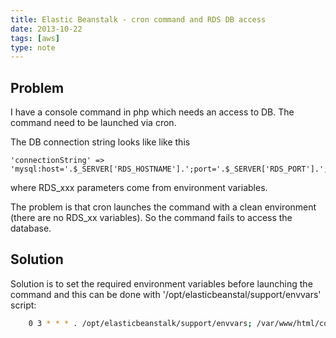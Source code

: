 ```yaml
---
title: Elastic Beanstalk - cron command and RDS DB access
date: 2013-10-22
tags: [aws]
type: note
---
```


Problem
--------------------------------------------
I have a console command in php which needs an access to DB.
The command need to be launched via cron.
<!-- more -->

The DB connection string looks like like this

    'connectionString' => 'mysql:host='.$_SERVER['RDS_HOSTNAME'].';port='.$_SERVER['RDS_PORT'].';dbname='.$_SERVER['RDS_DB_NAME'],

where RDS_xxx parameters come from environment variables.

The problem is that cron launches the command with a clean environment (there are no RDS_xx variables).
So the command fails to access the database.

Solution
--------------------------------------------
Solution is to set the required environment variables before launching the command and this can be done with '/opt/elasticbeanstal/support/envvars' script:

```bash
    0 3 * * * . /opt/elasticbeanstalk/support/envvars; /var/www/html/console/yiic mycommand
```

